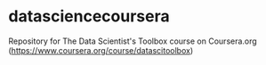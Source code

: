 # datasciencecoursera
Repository for The Data Scientist's Toolbox course on Coursera.org (https://www.coursera.org/course/datascitoolbox)
